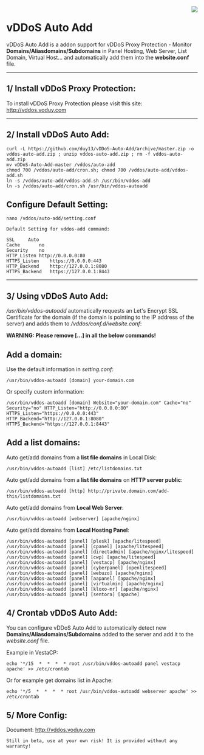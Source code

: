 <div alt="vDDoS-Auto-Add Logo" class="separator" style="clear: both; text-align: center;">
<a href="#" imageanchor="1" style="margin-left: 1em; margin-right: 1em;"><img align="right" border="0" src="https://lh4.googleusercontent.com/-hzC-sbcsyr4/WxIK_92IHtI/AAAAAAAAB6k/Cydhyyoii_sUdjzXVkfl1SGZBvjlgwvBgCLcBGAs/s333/vDDoS-Auto-Add-vDDoS-Proxy-Protection-Icon-Logo-voduy.com-trang-crop.png" /></a></div>

vDDoS Auto Add
===================


vDDoS Auto Add is a addon support for vDDoS Proxy Protection - Monitor **Domains/Aliasdomains/Subdomains** in Panel Hosting, Web Server, List Domain, Virtual Host... and automatically add them into the **website.conf** file.

----------

1/ Install vDDoS Proxy Protection:
-------------
To install vDDoS Proxy Protection please visit this site: http://vddos.voduy.com

----------


2/ Install vDDoS Auto Add:
-------------
```
curl -L https://github.com/duy13/vDDoS-Auto-Add/archive/master.zip -o vddos-auto-add.zip ; unzip vddos-auto-add.zip ; rm -f vddos-auto-add.zip
mv vDDoS-Auto-Add-master /vddos/auto-add
chmod 700 /vddos/auto-add/cron.sh; chmod 700 /vddos/auto-add/vddos-add.sh
ln -s /vddos/auto-add/vddos-add.sh /usr/bin/vddos-add
ln -s /vddos/auto-add/cron.sh /usr/bin/vddos-autoadd
```
Configure Default Setting:
-------------
```
nano /vddos/auto-add/setting.conf

Default Setting for vddos-add command:

SSL		Auto
Cache		no
Security	no
HTTP_Listen	http://0.0.0.0:80
HTTPS_Listen	https://0.0.0.0:443
HTTP_Backend	http://127.0.0.1:8080
HTTPS_Backend	https://127.0.0.1:8443

```

----------

3/ Using vDDoS Auto Add:
-------------

*/usr/bin/vddos-autoadd* automatically requests an Let's Encrypt SSL Certificate for the domain (if the domain is pointing to the IP address of the server) and adds them to */vddos/conf.d/website.conf*:

**WARNING: Please remove [...] in all the below commands!**

Add a domain:
-------------
Use the default information in *setting.conf*:
```
/usr/bin/vddos-autoadd [domain] your-domain.com

```
Or specify custom information:
```
/usr/bin/vddos-autoadd [domain] Website="your-domain.com" Cache="no" Security="no" HTTP_Listen="http://0.0.0.0:80" HTTPS_Listen="https://0.0.0.0:443" HTTP_Backend="http://127.0.0.1:8080" HTTPS_Backend="https://127.0.0.1:8443"

```

Add a list domains:
-------------
Auto get/add domains from a **list file domains** in Local Disk:
```
/usr/bin/vddos-autoadd [list] /etc/listdomains.txt
```

Auto get/add domains from a **list file domains** on **HTTP server public**:
```
/usr/bin/vddos-autoadd [http] http://private.domain.com/add-this/listdomains.txt
```

Auto get/add domains from **Local Web Server**:
```
/usr/bin/vddos-autoadd [webserver] [apache/nginx]
```

Auto get/add domains from **Local Hosting Panel**:
```
/usr/bin/vddos-autoadd [panel] [plesk] [apache/litespeed]
/usr/bin/vddos-autoadd [panel] [cpanel] [apache/litespeed]
/usr/bin/vddos-autoadd [panel] [directadmin] [apache/nginx/litespeed]
/usr/bin/vddos-autoadd [panel] [cwp] [apache/litespeed]
/usr/bin/vddos-autoadd [panel] [vestacp] [apache/nginx]
/usr/bin/vddos-autoadd [panel] [cyberpanel] [openlitespeed]
/usr/bin/vddos-autoadd [panel] [webuzo] [apache/nginx]
/usr/bin/vddos-autoadd [panel] [aapanel] [apache/nginx]
/usr/bin/vddos-autoadd [panel] [virtualmin] [apache/nginx]
/usr/bin/vddos-autoadd [panel] [kloxo-mr] [apache/nginx]
/usr/bin/vddos-autoadd [panel] [sentora] [apache]

```

4/ Crontab vDDoS Auto Add:
-------------

You can configure vDDoS Auto Add to automatically detect new **Domains/Aliasdomains/Subdomains** added to the server and add it to the *website.conf* file. 

Example in VestaCP:
```
echo '*/15  *  *  *  * root /usr/bin/vddos-autoadd panel vestacp apache' >> /etc/crontab
```

Or for example get domains list in Apache:
```
echo '*/5  *  *  *  * root /usr/bin/vddos-autoadd webserver apache' >> /etc/crontab
```

5/ More Config:
---------------
Document: http://vddos.voduy.com
```
Still in beta, use at your own risk! It is provided without any warranty!
```